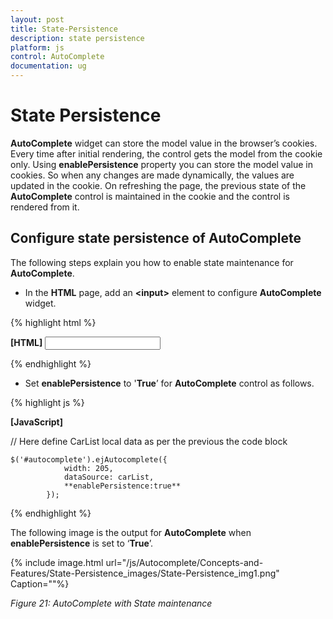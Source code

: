 ```yaml
---
layout: post
title: State-Persistence
description: state persistence
platform: js
control: AutoComplete
documentation: ug
---
```


# State Persistence

**AutoComplete** widget can store the model value in the browser’s cookies. Every time after initial rendering, the control gets the model from the cookie only. Using **enablePersistence** property you can store the model value in cookies. So when any changes are made dynamically, the values are updated in the cookie. On refreshing the page, the previous state of the **AutoComplete** control is maintained in the cookie and the control is rendered from it.

## Configure state persistence of AutoComplete	

The following steps explain you how to enable state maintenance for **AutoComplete**.

* In the **HTML** page, add an **&lt;input&gt;** element to configure **AutoComplete** widget.



{% highlight html %}

**[HTML]**
         <input type="text" id="autocomplete" />


{% endhighlight %}



* Set **enablePersistence** to '**True**’ for **AutoComplete** control as follows.



{% highlight js %}

**[JavaScript]**

// Here define CarList local data as per the previous the code block

    $('#autocomplete').ejAutocomplete({
                width: 205,
                dataSource: carList,
                **enablePersistence:true**
            });



{% endhighlight %}





The following image is the output for **AutoComplete** when **enablePersistence** is set to ‘**True**’.



{% include image.html url="/js/Autocomplete/Concepts-and-Features/State-Persistence_images/State-Persistence_img1.png" Caption=""%}

_Figure 21: AutoComplete with State maintenance_

